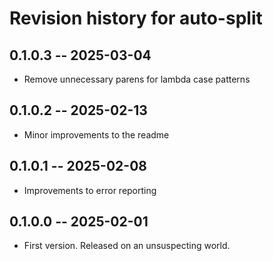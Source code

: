 # Revision history for auto-split

## 0.1.0.3 -- 2025-03-04

* Remove unnecessary parens for lambda case patterns

## 0.1.0.2 -- 2025-02-13

* Minor improvements to the readme

## 0.1.0.1 -- 2025-02-08

* Improvements to error reporting

## 0.1.0.0 -- 2025-02-01

* First version. Released on an unsuspecting world.
